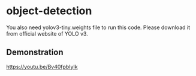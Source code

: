 # object-detection
You also need yolov3-tiny.weights file to run this code. Please download it from official website of YOLO v3.
## Demonstration
https://youtu.be/Bv40fpblyIk
